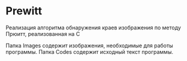Prewitt
=======

Реализация алгоритма обнаружения краев изображения по методу Прюитт, реализованная на C

Папка Images содержит изображения, необходимые для работы программы.
Папка Codes содержит исходный текст программы.
